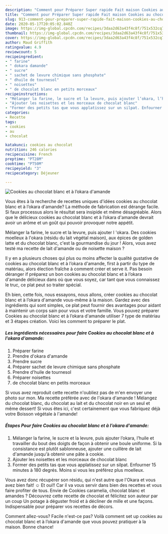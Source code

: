 ```yaml
---
description: "Comment pour Préparer Super rapide Fait maison Cookies au chocolat blanc et à l’okara d&amp;#39;amande"
title: "Comment pour Préparer Super rapide Fait maison Cookies au chocolat blanc et à l’okara d&amp;#39;amande"
slug: 913-comment-pour-preparer-super-rapide-fait-maison-cookies-au-chocolat-blanc-et-a-lokara-d-and-39-amande
date: 2020-05-17T20:05:02.840Z
image: https://img-global.cpcdn.com/recipes/3daa2d63a43f4c8f/751x532cq70/cookies-au-chocolat-blanc-et-a-lokara-damande-photo-principale-de-la-recette.jpg
thumbnail: https://img-global.cpcdn.com/recipes/3daa2d63a43f4c8f/751x532cq70/cookies-au-chocolat-blanc-et-a-lokara-damande-photo-principale-de-la-recette.jpg
cover: https://img-global.cpcdn.com/recipes/3daa2d63a43f4c8f/751x532cq70/cookies-au-chocolat-blanc-et-a-lokara-damande-photo-principale-de-la-recette.jpg
author: Maud Griffith
ratingvalue: 4.9
reviewcount: 5
recipeingredient:
- " farine"
- " dokara damande"
- " sucre"
- " sachet de levure chimique sans phosphate"
- " dhuile de tournesol"
- " noisettes"
- " de chocolat blanc en petits morceaux"
recipeinstructions:
- "Mélanger la farine, le sucre et la levure, puis ajouter l’okara, l’huile et travailler du bout des doigts de façon à obtenir une boule uniforme. Si la consistance est plutôt sablonneuse, ajouter une cuillère de lait d&#39;amande jusqu&#39;à obtenir une pâte à cookie."
- "Ajouter les noisettes et les morceaux de chocolat blanc"
- "Former des petits tas que vous applatissez sur un silpat. Enfourner 15 minutes à 180 degrés. Moins si vous les préférez plus moelleux."
categories:
- Recette
tags:
- cookies
- au
- chocolat

katakunci: cookies au chocolat 
nutrition: 246 calories
recipecuisine: French
preptime: "PT28M"
cooktime: "PT50M"
recipeyield: "3"
recipecategory: Déjeuner

---
```



![Cookies au chocolat blanc et à l’okara d&#39;amande](https://img-global.cpcdn.com/recipes/3daa2d63a43f4c8f/751x532cq70/cookies-au-chocolat-blanc-et-a-lokara-damande-photo-principale-de-la-recette.jpg)

Vous êtes à la recherche de recettes uniques d'idées cookies au chocolat blanc et à l’okara d&#39;amande? La méthode de fabrication est dérange facile. Si faux processus alors le résultat sera insipide et même désagréable. Alors que le délicieux cookies au chocolat blanc et à l’okara d&#39;amande devrait avoir un arôme et un goût qui pouvoir provoquer notre appétit.

Mélanger la farine, le sucre et la levure, puis ajouter l &#39;okara. Des cookies moelleux à l&#39;okara (résidu du lait végétal maison), aux épices de golden latte et du chocolat blanc, c&#39;est la gourmandise du jour ! Alors, vous avez testé ma recette de lait d&#39;amande ou de noisette maison ?

Il y en a plusieurs choses qui plus ou moins affecter la qualité gustative de cookies au chocolat blanc et à l’okara d&#39;amande, first à partir du type de matériau, alors élection fraîche à comment créer et serve it. Pas besoin déranger if préparez un bon cookies au chocolat blanc et à l’okara d&#39;amande délicieux dans où que vous soyez, car tant que vous connaissez le truc, ce plat peut so traiter spécial.


Eh bien, cette fois, nous essayons, nous allons, créer cookies au chocolat blanc et à l’okara d&#39;amande vous-même à la maison. Gardez avec des ingrédients qui sont simples, ce plat peut fournir des avantages pour aidant à maintenir un corps sain pour vous et votre famille. Vous pouvez préparer Cookies au chocolat blanc et à l’okara d&#39;amande utiliser 7 type de matériau et 3 étapes création. Voici les comment to préparer le plat.

<!--inarticleads1-->

##### Les ingrédients nécessaires pour faire Cookies au chocolat blanc et à l’okara d&#39;amande:

1. Préparer  farine
1. Prendre  d&#39;okara d&#39;amande
1. Prendre  sucre
1. Préparer  sachet de levure chimique sans phosphate
1. Prendre  d&#39;huile de tournesol
1. Préparer  noisettes
1.   de chocolat blanc en petits morceaux


Si vous avez reproduit cette recette n&#39;oubliez pas de m&#39;en envoyer une photo sur mon. Ma recette préférée avec de l&#39;okara d&#39;amande ! Mélangez du chocolat blanc, du chocolat au lait et du chocolat noir en un seul et même dessert! Si vous êtes ici, c&#39;est certainement que vous fabriquez déjà votre Boisson végétale à l&#39;amande! 

<!--inarticleads2-->

##### Étapes Pour faire Cookies au chocolat blanc et à l’okara d&#39;amande:

1. Mélanger la farine, le sucre et la levure, puis ajouter l’okara, l’huile et travailler du bout des doigts de façon à obtenir une boule uniforme. Si la consistance est plutôt sablonneuse, ajouter une cuillère de lait d&#39;amande jusqu&#39;à obtenir une pâte à cookie.
1. Ajouter les noisettes et les morceaux de chocolat blanc
1. Former des petits tas que vous applatissez sur un silpat. Enfourner 15 minutes à 180 degrés. Moins si vous les préférez plus moelleux.


Vous avez donc récupérer son résidu, qui n&#39;est autre que l&#39;Okara et vous avez bien fait! ☺️ Et oui!! Car il va vous servir dans bien des recettes et vous faire profiter de tous. Envie de Cookies caramelia, chocolat blanc et amandes ? Découvrez cette recette de chocolat et félicitez son auteur par un coup Un potage à déguster froid et à décliner de mille et une façons. Indispensable pour préparer vos recettes de décors. 


Comment allez-vous? Facile n'est-ce pas? Voilà comment set up cookies au chocolat blanc et à l’okara d&#39;amande que vous pouvez pratiquer à la maison. Bonne chance!

